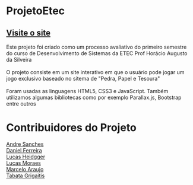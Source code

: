 # ProjetoEtec
[Visite o site](https://sancheesandre.github.io/Card-Game-TecLanders/)
---
Este projeto foi criado como um processo avaliativo do primeiro semestre do curso de Desenvolvimento de Sistemas da ETEC Prof Horácio Augusto da Silveira<br><br>
O projeto consiste em um site interativo em que o usuário pode jogar um jogo exclusivo baseado no sitema de "Pedra, Papel e Tesoura"<br><br> 
Foram usadas as linguagens HTML5, CSS3 e JavaScript. Também utilizamos algumas bibliotecas como por exemplo Parallax.js, Bootstrap entre outros

# Contribuidores do Projeto
[Andre Sanches](https://github.com/SancheesAndre)<br>
[Daniel Ferreira](https://github.com/Dan0805)<br>
[Lucas Heidgger](https://github.com/heidgger)<br>
[Lucas Moraes]()<br>
[Marcelo Araujo]()<br>
[Tabata Grigaitis](https://github.com/TabataGrigaitis)
